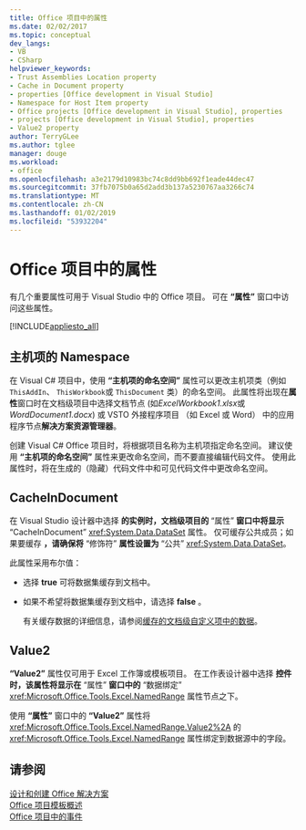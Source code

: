 ```yaml
---
title: Office 项目中的属性
ms.date: 02/02/2017
ms.topic: conceptual
dev_langs:
- VB
- CSharp
helpviewer_keywords:
- Trust Assemblies Location property
- Cache in Document property
- properties [Office development in Visual Studio]
- Namespace for Host Item property
- Office projects [Office development in Visual Studio], properties
- projects [Office development in Visual Studio], properties
- Value2 property
author: TerryGLee
ms.author: tglee
manager: douge
ms.workload:
- office
ms.openlocfilehash: a3e2179d10983bc74c8dd9bb692f1eade44dec47
ms.sourcegitcommit: 37fb7075b0a65d2add3b137a5230767aa3266c74
ms.translationtype: MT
ms.contentlocale: zh-CN
ms.lasthandoff: 01/02/2019
ms.locfileid: "53932204"
---
```

# <a name="properties-in-office-projects"></a>Office 项目中的属性
  有几个重要属性可用于 Visual Studio 中的 Office 项目。 可在 **“属性”** 窗口中访问这些属性。  
  
 [!INCLUDE[appliesto_all](../vsto/includes/appliesto-all-md.md)]  
  
## <a name="namespace-for-host-item"></a>主机项的 Namespace  
 在 Visual C# 项目中，使用 **“主机项的命名空间”** 属性可以更改主机项类（例如 `ThisAddIn`、 `ThisWorkbook`或 `ThisDocument` 类）的命名空间。 此属性将出现在**属性**窗口时在文档级项目中选择文档节点 (如*ExcelWorkbook1.xlsx*或*WordDocument1.docx*) 或 VSTO 外接程序项目 （如 Excel 或 Word） 中的应用程序节点**解决方案资源管理器**。  
  
 创建 Visual C# Office 项目时，将根据项目名称为主机项指定命名空间。 建议使用 **“主机项的命名空间”** 属性来更改命名空间，而不要直接编辑代码文件。 使用此属性时，将在生成的（隐藏）代码文件中和可见代码文件中更改命名空间。  
  
## <a name="cacheindocument"></a>CacheInDocument  
 在 Visual Studio 设计器中选择 **的实例时，文档级项目的** “属性” **窗口中将显示** “CacheInDocument” <xref:System.Data.DataSet> 属性。 仅可缓存公共成员；如果要缓存 **，请确保将** “修饰符” **属性设置为** “公共” <xref:System.Data.DataSet>。  
  
 此属性采用布尔值：  
  
- 选择 **true** 可将数据集缓存到文档中。  
  
- 如果不希望将数据集缓存到文档中，请选择 **false** 。  
  
  有关缓存数据的详细信息，请参阅[缓存的文档级自定义项中的数据](../vsto/cached-data-in-document-level-customizations.md)。  
  
## <a name="value2"></a>Value2  
 **“Value2”** 属性仅可用于 Excel 工作簿或模板项目。 在工作表设计器中选择 **控件时，该属性将显示在** “属性” **窗口中的** “数据绑定” <xref:Microsoft.Office.Tools.Excel.NamedRange> 属性节点之下。  
  
 使用 **“属性”** 窗口中的 **“Value2”** 属性将 <xref:Microsoft.Office.Tools.Excel.NamedRange.Value2%2A> 的 <xref:Microsoft.Office.Tools.Excel.NamedRange> 属性绑定到数据源中的字段。  
  
## <a name="see-also"></a>请参阅  
 [设计和创建 Office 解决方案](../vsto/designing-and-creating-office-solutions.md)   
 [Office 项目模板概述](../vsto/office-project-templates-overview.md)   
 [Office 项目中的事件](../vsto/events-in-office-projects.md)  
